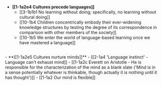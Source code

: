 
- **[[1-1a2e4 Cultures precede languages]]**
  - [[3-1b1b1 No learning without doing; specifically, no learning without cultural doing]]
  - [[10-1b4 Children concentrically embody their ever-widening knowledge structures by testing the degree of its correspondence in comparison with other members of the society]]
  - [[10-1b5 We enter the world of language-based learning once we have mastered a language]]
<br>
- **[[1-1a2e5 Cultures nurture minds]]**
  - [[2-1a4 'Language instinct' - Language can't exhaust mind]]
  - [[1-1a2c Everett on Aristotle - He is responsible for the characterization of the mind as a blank slate ('Mind is in a sense potentially whatever is thinkable, though actually it is nothing until it has thought')]]
    - [[1-1a2 Our mind is flexible]]
